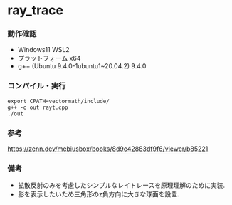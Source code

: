 # ray_trace

### 動作確認

- Windows11 WSL2
- プラットフォーム x64
- g++ (Ubuntu 9.4.0-1ubuntu1~20.04.2) 9.4.0

### コンパイル・実行

```
export CPATH=vectormath/include/
g++ -o out rayt.cpp
./out
```

### 参考

https://zenn.dev/mebiusbox/books/8d9c42883df9f6/viewer/b85221

### 備考

- 拡散反射のみを考慮したシンプルなレイトレースを原理理解のために実装.
- 影を表示したいため三角形のz負方向に大きな球面を設置.
